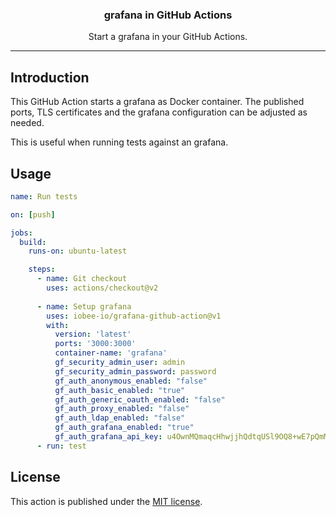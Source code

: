 <div align="center">
  <p>
    <h3>grafana in GitHub Actions</h3>
  </p>
  <p>Start a grafana in your GitHub Actions.</p>
</div>

---

## Introduction

This GitHub Action starts a grafana as Docker container.
The published ports, TLS certificates and the grafana configuration can be adjusted as needed.

This is useful when running tests against an grafana.

## Usage

```yaml
name: Run tests

on: [push]

jobs:
  build:
    runs-on: ubuntu-latest

    steps:
      - name: Git checkout
        uses: actions/checkout@v2
  
      - name: Setup grafana
        uses: iobee-io/grafana-github-action@v1
        with:
          version: 'latest'
          ports: '3000:3000'
          container-name: 'grafana'
          gf_security_admin_user: admin
          gf_security_admin_password: password
          gf_auth_anonymous_enabled: "false"
          gf_auth_basic_enabled: "true"
          gf_auth_generic_oauth_enabled: "false"
          gf_auth_proxy_enabled: "false"
          gf_auth_ldap_enabled: "false"
          gf_auth_grafana_enabled: "true"
          gf_auth_grafana_api_key: u4OwnMQmaqcHhwjjhQdtqUSl9OQ8+wE7pQmMq2h3NQn6LBgxPtY8lA1nNHncUepF
      - run: test
```

## License

This action is published under the [MIT license](LICENSE).
